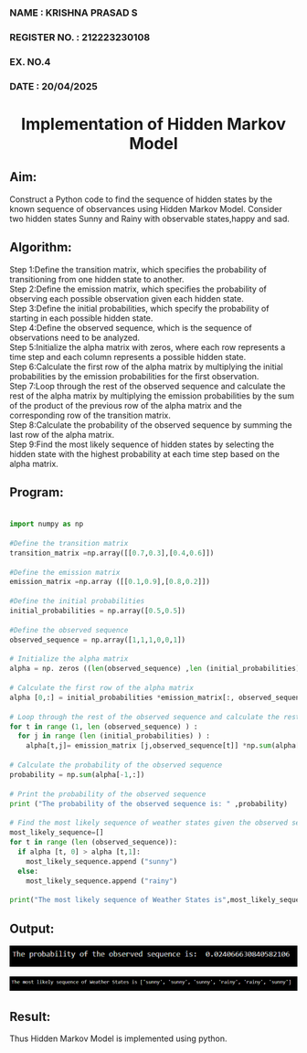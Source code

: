 <H3>NAME : KRISHNA PRASAD S</H3>
<H3>REGISTER NO. : 212223230108</H3>
<H3>EX. NO.4</H3>
<H3>DATE : 20/04/2025</H3>
<H1 ALIGN =CENTER> Implementation of Hidden Markov Model</H1>

## Aim: 
Construct a Python code to find the sequence of hidden states by the known sequence of observances using Hidden Markov Model. Consider two hidden states Sunny and Rainy with observable states,happy and sad.

## Algorithm:

Step 1:Define the transition matrix, which specifies the probability of transitioning from  one hidden state to another.<br>
Step 2:Define the emission matrix, which specifies the probability of observing each possible observation given each hidden state.<br>
Step 3:Define the initial probabilities, which specify the probability of starting in each possible hidden state.<br>
Step 4:Define the observed sequence, which is the sequence of observations need to  be analyzed.<br>
Step 5:Initialize the alpha matrix with zeros, where each row represents a time step and each column represents a possible hidden state.<br>
Step 6:Calculate the first row of the alpha matrix by multiplying the initial  probabilities by the emission probabilities for the first observation.<br>
Step 7:Loop through the rest of the observed sequence and calculate the rest of the alpha matrix by multiplying the emission probabilities by the sum of the product of 
       the previous row of the alpha matrix and the corresponding row of the transition matrix.<br>
Step 8:Calculate the probability of the observed sequence by summing the last row of the alpha matrix.<br>
Step 9:Find the most likely sequence of hidden states by selecting the hidden state with the highest probability at each time step based on the alpha matrix.<br>

## Program:
```python

import numpy as np  

#Define the transition matrix 
transition_matrix =np.array([[0.7,0.3],[0.4,0.6]]) 

#Define the emission matrix 
emission_matrix =np.array ([[0.1,0.9],[0.8,0.2]]) 

#Define the initial probabilities 
initial_probabilities = np.array([0.5,0.5]) 

#Define the observed sequence 
observed_sequence = np.array([1,1,1,0,0,1]) 

# Initialize the alpha matrix 
alpha = np. zeros ((len(observed_sequence) ,len (initial_probabilities) ) ) 

# Calculate the first row of the alpha matrix 
alpha [0,:] = initial_probabilities *emission_matrix[:, observed_sequence [0]] 

# Loop through the rest of the observed sequence and calculate the rest of the alpha matrix 
for t in range (1, len (observed_sequence) ) : 
  for j in range (len (initial_probabilities) ) : 
    alpha[t,j]= emission_matrix [j,observed_sequence[t]] *np.sum(alpha[t-1:]*transition_matrix[:, j])

# Calculate the probability of the observed sequence 
probability = np.sum(alpha[-1,:]) 

# Print the probability of the observed sequence 
print ("The probability of the observed sequence is: " ,probability) 

# Find the most likely sequence of weather states given the observed sequence 
most_likely_sequence=[] 
for t in range (len (observed_sequence)): 
  if alpha [t, 0] > alpha [t,1]: 
    most_likely_sequence.append ("sunny") 
  else: 
    most_likely_sequence.append ("rainy") 

print("The most likely sequence of Weather States is",most_likely_sequence)

```

## Output:

![alt text](<Prob of observed seq.png>)

![alt text](<Most likely seq.png>)

## Result:
Thus Hidden Markov Model is implemented using python.

